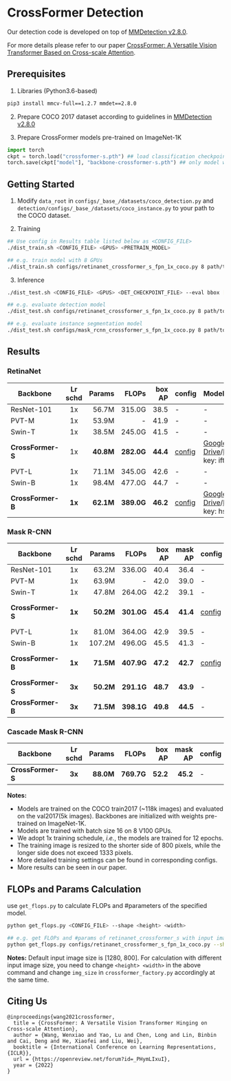 # CrossFormer Detection

Our detection code is developed on top of [MMDetection v2.8.0](https://github.com/open-mmlab/mmdetection/tree/v2.8.0).

For more details please refer to our paper [CrossFormer: A Versatile Vision Transformer Based on Cross-scale Attention](https://arxiv.org/pdf/2108.00154.pdf).




## Prerequisites

1. Libraries (Python3.6-based)
```bash
pip3 install mmcv-full==1.2.7 mmdet==2.8.0
```

2. Prepare COCO 2017 dataset according to guidelines in [MMDetection v2.8.0](https://github.com/open-mmlab/mmdetection/tree/v2.8.0)

3. Prepare CrossFormer models pre-trained on ImageNet-1K
```python
import torch
ckpt = torch.load("crossformer-s.pth") ## load classification checkpoint
torch.save(ckpt["model"], "backbone-crossformer-s.pth") ## only model weights are needed
```




## Getting Started

1. Modify `data_root` in `configs/_base_/datasets/coco_detection.py`  and `detection/configs/_base_/datasets/coco_instance.py` to your path to the COCO dataset.

2. Training
```bash
## Use config in Results table listed below as <CONFIG_FILE>
./dist_train.sh <CONFIG_FILE> <GPUS> <PRETRAIN_MODEL>

## e.g. train model with 8 GPUs
./dist_train.sh configs/retinanet_crossformer_s_fpn_1x_coco.py 8 path/to/backbone-crossformer-s.pth
```

3. Inference
```bash
./dist_test.sh <CONFIG_FILE> <GPUS> <DET_CHECKPOINT_FILE> --eval bbox [segm]

## e.g. evaluate detection model
./dist_test.sh configs/retinanet_crossformer_s_fpn_1x_coco.py 8 path/to/ckpt --eval bbox

## e.g. evaluate instance segmentation model
./dist_test.sh configs/mask_rcnn_crossformer_s_fpn_1x_coco.py 8 path/to/ckpt --eval bbox segm
```




## Results

### RetinaNet

| Backbone      | Lr schd | Params | FLOPs | box AP | config| Models |
| ------------- | :-----: | ------:| -----:| ------:| :-----| :---------------|
| ResNet-101    | 1x      | 56.7M  | 315.0G   | 38.5     | - | - |
| PVT-M         | 1x      | 53.9M  | -       | 41.9     | - | - |
| Swin-T        | 1x      | 38.5M  | 245.0G   | 41.5     | - | - |
| **CrossFormer-S** | 1x      | **40.8M**  | **282.0G**   | **44.4**     | [config](./configs/retinanet_crossformer_s_fpn_1x_coco.py)   | [Google Drive](https://drive.google.com/file/d/1OEEottS4fYGVZcPZG6WuBlKMK0tZLPZW/view?usp=sharing)/[BaiduCloud](https://pan.baidu.com/s/1Ckrk3Z1uA65ve43_hL3ZFg), key: ift3 |
| PVT-L         | 1x      | 71.1M  | 345.0G   | 42.6     | - | - |
| Swin-B        | 1x      | 98.4M  | 477.0G   | 44.7     | - | - |
| **CrossFormer-B** | **1x**      | **62.1M**  | **389.0G**   | **46.2** | [config](./configs/retinanet_crossformer_b_fpn_1x_coco.py)   | [Google Drive](https://drive.google.com/file/d/1TOuLLf_S4Ixo6COvaHQAocACR4NKKnGz/view?usp=sharing)/[BaiduCloud](https://pan.baidu.com/s/1ESE7i1JpVjxZmB5ZTgXA5w), key: hsd5 |


### Mask R-CNN

| Backbone      | Lr schd | Params | FLOPs  | box AP | mask AP | config| Models |
| ------------- | :-----: |-------:| ------:| ------:| -------:| :-----| :---------------|
| ResNet-101    | 1x      | 63.2M  | 336.0G | 40.4   | 36.4 | - | - |
| PVT-M         | 1x      | 63.9M  | -      | 42.0   | 39.0 | - | - |
| Swin-T        | 1x      | 47.8M  | 264.0G | 42.2   | 39.1 | - | - |
| **CrossFormer-S** | **1x**      | **50.2M**  | **301.0G** | **45.4**   | **41.4** | [config](./configs/mask_rcnn_crossformer_s_fpn_1x_coco.py) | [Google Drive](https://drive.google.com/file/d/1qgO3-wnsJQw9Nj304AOj-TjVyadPPtvf/view?usp=sharing)/[BaiduCloud](https://pan.baidu.com/s/1ytk95p-rjqI3UNEHaYqKKA), key: 4omu |
| PVT-L         | 1x      | 81.0M  | 364.0G | 42.9   | 39.5 | - | - |
| Swin-B        | 1x      | 107.2M | 496.0G | 45.5   | 41.3 | - | - |
| **CrossFormer-B** | **1x**      | **71.5M**  | **407.9G** | **47.2** | **42.7** | [config](./configs/mask_rcnn_crossformer_b_fpn_1x_coco.py) | [Google Drive](https://drive.google.com/file/d/1urkCa8Inss9CL1G1OgM4tWR5PSf6Ofn4/view?usp=sharing)/[BaiduCloud](https://pan.baidu.com/s/1N_EGRLBuIXgQh6J0Oyh00g), key: kjf4 |
| **CrossFormer-S** | **3x**  | **50.2M**  | **291.1G** | **48.7**   | **43.9** | - | - |
| **CrossFormer-B** | **3x**  | **71.5M**  | **398.1G** | **49.8**   | **44.5** | - | - |

### Cascade Mask R-CNN
| Backbone      | Lr schd | Params | FLOPs  | box AP | mask AP | config| Models |
| ------------- | :-----: |-------:| ------:| ------:| -------:| :-----| :---------------|
| **CrossFormer-S** | **3x**  | **88.0M**  | **769.7G** | **52.2**   | **45.2** | - | - |


**Notes:**
- Models are trained on the COCO train2017 (~118k images) and evaluated on the val2017(5k images). Backbones are initialized with weights pre-trained on ImageNet-1K.
- Models are trained with batch size 16 on 8 V100 GPUs.
- We adopt 1x training schedule, *i.e.*, the models are trained for 12 epochs.
- The training image is resized to the shorter side of 800 pixels, while the longer side does not exceed 1333 pixels.
- More detailed training settings can be found in corresponding configs.
- More results can be seen in our paper.




## FLOPs and Params Calculation
use `get_flops.py` to calculate FLOPs and #parameters of the specified model.
```bash
python get_flops.py <CONFIG_FILE> --shape <height> <width>

## e.g. get FLOPs and #params of retinanet_crossformer_s with input image size [1280, 800]
python get_flops.py configs/retinanet_crossformer_s_fpn_1x_coco.py --shape 1280 800
```

**Notes:** Default input image size is [1280, 800]. For calculation with different input image size, you need to change `<height> <width>` in the above command and change `img_size` in `crossformer_factory.py` accordingly at the same time.




## Citing Us

```
@inproceedings{wang2021crossformer,
  title = {CrossFormer: A Versatile Vision Transformer Hinging on Cross-scale Attention},
  author = {Wang, Wenxiao and Yao, Lu and Chen, Long and Lin, Binbin and Cai, Deng and He, Xiaofei and Liu, Wei},
  booktitle = {International Conference on Learning Representations, {ICLR}},
  url = {https://openreview.net/forum?id=_PHymLIxuI},
  year = {2022}
}
```




